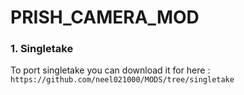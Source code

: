 # PRISH_CAMERA_MOD
 
### 1. Singletake
To port singletake you can download it for here : ```https://github.com/neel021000/MODS/tree/singletake```
